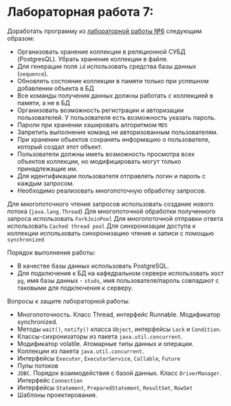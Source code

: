 # Лабораторная работа 7:

Доработать программу из [лабораторной работы №6](lab6.md) следующим образом:

- Организовать хранение коллекции в реляционной СУБД (PostgresQL). Убрать хранение коллекции в файле.
- Для генерации поля `id` использовать средства базы данных (`sequence`).
- Обновлять состояние коллекции в памяти только при успешном добавлении объекта в БД
- Все команды получения данных должны работать с коллекцией в памяти, а не в БД
- Организовать возможность регистрации и авторизации пользователей. У пользователя есть возможность указать пароль.
- Пароли при хранении хэшировать алгоритмом `MD5`
- Запретить выполнение команд не авторизованным пользователям.
- При хранении объектов сохранять информацию о пользователе, который создал этот объект.
- Пользователи должны иметь возможность просмотра всех объектов коллекции, но модифицировать могут только принадлежащие им.
- Для идентификации пользователя отправлять логин и пароль с каждым запросом.
- Необходимо реализовать многопоточную обработку запросов.

Для многопоточного чтения запросов использовать создание нового потока (`java.lang.Thread`)
Для многопоточной обработки полученного запроса использовать `ForkJoinPool`
Для многопоточной отправки ответа использовать `Cached thread pool`
Для синхронизации доступа к коллекции использовать синхронизацию чтения и записи с помощью `synchronized`

Порядок выполнения работы:

- В качестве базы данных использовать PostgreSQL.
- Для подключения к БД на кафедральном сервере использовать хост `pg`, имя базы данных - `studs`, имя пользователя/пароль совпадают с таковыми для подключения к серверу.


Вопросы к защите лабораторной работы:

- Многопоточность. Класс Thread, интерфейс Runnable. Модификатор synchronized.
- Методы `wait()`, `notify()` класса `Object`, интерфейсы `Lock` и `Condition`.
- Классы-сихронизаторы из пакета `java.util.concurrent`.
- Модификатор volatile. Атомарные типы данных и операции.
- Коллекции из пакета `java.util.concurrent`.
- Интерфейсы `Executor`, `ExecutorService`, `Callable`, `Future`
- Пулы потоков
- `JDBC`. Порядок взаимодействия с базой данных. Класс `DriverManager`. Интерфейс `Connection`
- Интерфейсы `Statement`, `PreparedStatement`, `ResultSet`, `RowSet`
- Шаблоны проектирования.